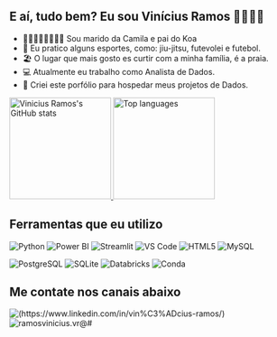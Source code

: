 ## E aí, tudo bem? Eu sou Vinícius Ramos 👋🏼🤙🏼

- 👨🏻‍👩🏼‍👧🏻‍👦🏼 Sou marido da Camila e pai do Koa
- 🥋 Eu pratico alguns esportes, como: jiu-jitsu, futevolei e futebol.
- 🏖️ O lugar que mais gosto es curtir com a minha família, é a praia. 
- 💻 Atualmente eu trabalho como Analista de Dados.
- 📘 Criei este porfólio para hospedar meus projetos de Dados.

<div>
  <a href="https://github.com/ramosvinicius">
    <img 
      height="180em" 
      src="https://github-readme-stats.vercel.app/api?username=ramosvinicius&show_icons=true&theme=dark&count_private=true" 
      alt="Vinicius Ramos's GitHub stats" 
    />
    <img 
      height="180em" 
      src="https://github-readme-stats.vercel.app/api/top-langs/?username=ramosvinicius&show_icons=true&theme=dark&layout=compact" 
      alt="Top languages" 
    />
  </a>
</div>

## Ferramentas que eu utilizo

<p align="left">
  <img alt="Python" src="https://img.shields.io/badge/Python-3.x-3776AB?style=for-the-badge&logo=python&logoColor=white" />
  <img alt="Power BI" src="https://img.shields.io/badge/Power%20BI-Data%20Viz-EDC123?style=for-the-badge&logo=power-bi&logoColor=white" />
  <img alt="Streamlit" src="https://img.shields.io/badge/Streamlit-Apps-FF4B4B?style=for-the-badge&logo=streamlit&logoColor=white" />
  <img alt="VS Code" src="https://img.shields.io/badge/VS%20Code-IDE-007ACC?style=for-the-badge&logo=visual-studio-code&logoColor=white" />
  <img alt="HTML5" src="https://img.shields.io/badge/HTML5-5-Orange?style=for-the-badge&logo=html5&logoColor=white" />
  <img alt="MySQL" src="https://img.shields.io/badge/MySQL-Database-4479A1?style=for-the-badge&logo=mysql&logoColor=white" />
</p>
<p align="left">
  <img alt="PostgreSQL" src="https://img.shields.io/badge/PostgreSQL-Database-336791?style=for-the-badge&logo=postgresql&logoColor=white" />
  <img alt="SQLite" src="https://img.shields.io/badge/SQLite-Database-003B57?style=for-the-badge&logo=sqlite&logoColor=white" />
  <img alt="Databricks" src="https://img.shields.io/badge/Databricks-Analytics-FF5A01?style=for-the-badge&logo=databricks&logoColor=white" />
  <img alt="Conda" src="https://img.shields.io/badge/Conda-PackageMgr-44A833?style=for-the-badge&logo=anaconda&logoColor=white" />
</p>

## Me contate nos canais abaixo
<p align="left">
  <img alt="(https://www.linkedin.com/in/vin%C3%ADcius-ramos/)" src="https://img.shields.io/badge/LinkedIn-Network-0A66C2?style=for-the-badge&logo=linkedin&logoColor=white" />
  <img alt="ramosvinicius.vr@#"    src="https://img.shields.io/badge/Gmail-Email-D14836?style=for-the-badge&logo=gmail&logoColor=white" />
</p>







